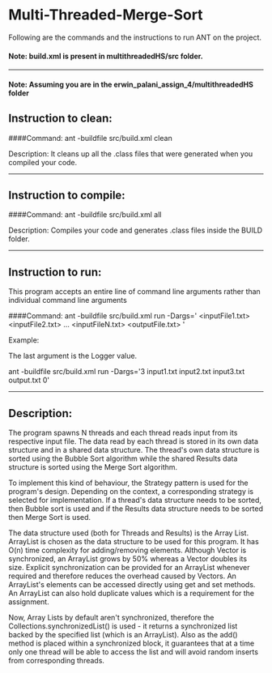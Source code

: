 # Multi-Threaded-Merge-Sort

Following are the commands and the instructions to run ANT on the  project.
#### Note: build.xml is present in multithreadedHS/src folder.

-----------------------------------------------------------------------
#### Note: Assuming you are in the erwin_palani_assign_4/multithreadedHS folder

## Instruction to clean:

####Command: 
ant -buildfile src/build.xml clean

Description: It cleans up all the .class files that were generated when you compiled your code.

-----------------------------------------------------------------------
## Instruction to compile:

####Command: ant -buildfile src/build.xml all

Description: Compiles your code and generates .class files inside the BUILD folder.

-----------------------------------------------------------------------
## Instruction to run:
This program accepts an entire line of command line arguments rather than individual command line arguments

####Command: 
ant -buildfile src/build.xml run -Dargs='<Value of N> <inputFile1.txt> <inputFile2.txt> ... <inputFileN.txt> <outputFile.txt> <Logger-Value>' 

Example:

The last argument is the Logger value. 

ant -buildfile src/build.xml run -Dargs='3 input1.txt input2.txt input3.txt output.txt 0'



-----------------------------------------------------------------------
## Description:

The program spawns N threads and each thread reads input from its respective input file. The data read by each thread is stored in its own data structure and in a shared data structure. The thread's own data structure is sorted using the Bubble Sort algorithm while the shared Results data structure is sorted using the Merge Sort algorithm.

To implement this kind of behaviour, the Strategy pattern is used for the program's design. Depending on the context, a corresponding strategy is selected for implementation. If a thread's data structure needs to be sorted, then Bubble sort is used and if the Results data structure needs to be sorted then Merge Sort is used.

The data structure used (both for Threads and Results) is the Array List. ArrayList is chosen as the data structure to be used for this program. It has O(n) time complexity for adding/removing elements. Although Vector is synchronized, an ArrayList grows by 50% whereas a Vector doubles its size. Explicit synchronization can be provided for an ArrayList whenever required and therefore reduces the overhead caused by Vectors. An ArrayList's elements can be accessed directly using get and set methods. An ArrayList can also hold duplicate values which is a requirement for the assignment.

Now, Array Lists by default aren't synchronized, therefore the Collections.synchronizedList() is used - it returns a synchronized list backed by the specified list (which is an ArrayList). Also as the add() method is placed within a synchronized block, it guarantees that at a time only one thread will be able to access the list and will avoid random inserts from corresponding threads.

